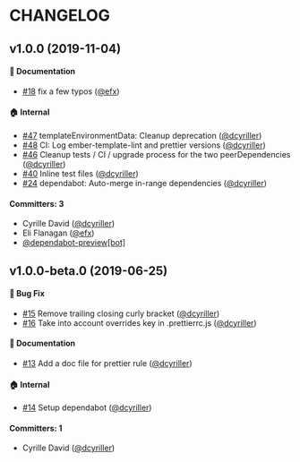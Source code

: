 # CHANGELOG

## v1.0.0 (2019-11-04)

#### :memo: Documentation
* [#18](https://github.com/dcyriller/ember-template-lint-plugin-prettier/pull/18) fix a few typos ([@efx](https://github.com/efx))

#### :house: Internal
* [#47](https://github.com/dcyriller/ember-template-lint-plugin-prettier/pull/47) templateEnvironmentData: Cleanup deprecation ([@dcyriller](https://github.com/dcyriller))
* [#48](https://github.com/dcyriller/ember-template-lint-plugin-prettier/pull/48) CI: Log ember-template-lint and prettier versions ([@dcyriller](https://github.com/dcyriller))
* [#46](https://github.com/dcyriller/ember-template-lint-plugin-prettier/pull/46) Cleanup tests / CI / upgrade process for the two peerDependencies ([@dcyriller](https://github.com/dcyriller))
* [#40](https://github.com/dcyriller/ember-template-lint-plugin-prettier/pull/40) Inline test files ([@dcyriller](https://github.com/dcyriller))
* [#24](https://github.com/dcyriller/ember-template-lint-plugin-prettier/pull/24) dependabot: Auto-merge in-range dependencies ([@dcyriller](https://github.com/dcyriller))

#### Committers: 3
- Cyrille David ([@dcyriller](https://github.com/dcyriller))
- Eli Flanagan ([@efx](https://github.com/efx))
- [@dependabot-preview[bot]](https://github.com/apps/dependabot-preview)


## v1.0.0-beta.0 (2019-06-25)

#### :bug: Bug Fix
* [#15](https://github.com/dcyriller/ember-template-lint-plugin-prettier/pull/15) Remove trailing closing curly bracket ([@dcyriller](https://github.com/dcyriller))
* [#16](https://github.com/dcyriller/ember-template-lint-plugin-prettier/pull/16) Take into account overrides key in .prettierrc.js ([@dcyriller](https://github.com/dcyriller))

#### :memo: Documentation
* [#13](https://github.com/dcyriller/ember-template-lint-plugin-prettier/pull/13) Add a doc file for prettier rule ([@dcyriller](https://github.com/dcyriller))

#### :house: Internal
* [#14](https://github.com/dcyriller/ember-template-lint-plugin-prettier/pull/14) Setup dependabot ([@dcyriller](https://github.com/dcyriller))

#### Committers: 1
- Cyrille David ([@dcyriller](https://github.com/dcyriller))
